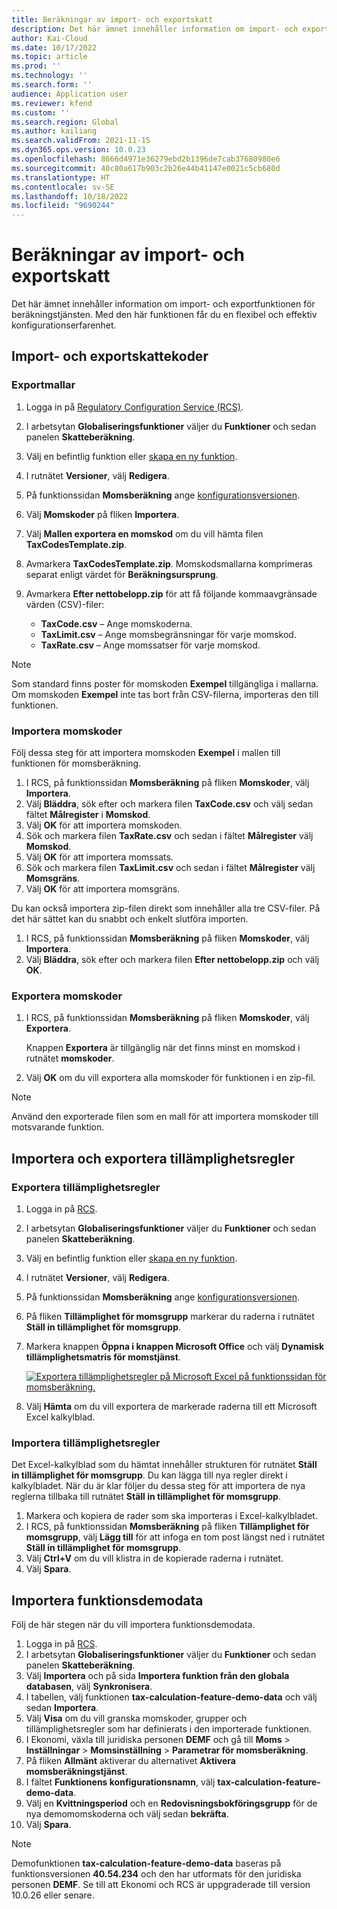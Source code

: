 ```yaml
---
title: Beräkningar av import- och exportskatt
description: Det här ämnet innehåller information om import- och exportfunktionen för beräkningstjänsten.
author: Kai-Cloud
ms.date: 10/17/2022
ms.topic: article
ms.prod: ''
ms.technology: ''
ms.search.form: ''
audience: Application user
ms.reviewer: kfend
ms.custom: ''
ms.search.region: Global
ms.author: kailiang
ms.search.validFrom: 2021-11-15
ms.dyn365.ops.version: 10.0.23
ms.openlocfilehash: 8666d4971e36279ebd2b1396de7cab37680980e6
ms.sourcegitcommit: 40c80a617b903c2b26e44b41147e0021c5cb680d
ms.translationtype: HT
ms.contentlocale: sv-SE
ms.lasthandoff: 10/18/2022
ms.locfileid: "9690244"
---
```

# <a name="import-and-export-tax-calculations"></a>Beräkningar av import- och exportskatt

Det här ämnet innehåller information om import- och exportfunktionen för beräkningstjänsten. Med den här funktionen får du en flexibel och effektiv konfigurationserfarenhet.

## <a name="import-and-export-tax-codes"></a>Import- och exportskattekoder

### <a name="export-templates"></a>Exportmallar

1. Logga in på [Regulatory Configuration Service (RCS)](https://marketing.configure.global.dynamics.com/).
2. I arbetsytan **Globaliseringsfunktioner** väljer du **Funktioner** och sedan panelen **Skatteberäkning**.
3. Välj en befintlig funktion eller [skapa en ny funktion](global-get-started-with-tax-calculation-service.md#set-up-tax-calculation-in-rcs).
4. I rutnätet **Versioner**, välj **Redigera**.
5. På funktionssidan **Momsberäkning** ange [konfigurationsversionen](global-get-started-with-tax-calculation-service.md#set-up-tax-calculation-in-rcs).
6. Välj **Momskoder** på fliken **Importera**.
7. Välj **Mallen exportera en momskod** om du vill hämta filen **TaxCodesTemplate.zip**. 
8. Avmarkera **TaxCodesTemplate.zip**. Momskodsmallarna komprimeras separat enligt värdet för **Beräkningsursprung**.
9. Avmarkera **Efter nettobelopp.zip** för att få följande kommaavgränsade värden (CSV)-filer:

    - **TaxCode.csv** – Ange momskoderna.
    - **TaxLimit.csv** – Ange momsbegränsningar för varje momskod.
    - **TaxRate.csv** – Ange momssatser för varje momskod.

> [!NOTE]
> Som standard finns poster för momskoden **Exempel** tillgängliga i mallarna. Om momskoden **Exempel** inte tas bort från CSV-filerna, importeras den till funktionen.

### <a name="import-tax-codes"></a>Importera momskoder

Följ dessa steg för att importera momskoden **Exempel** i mallen till funktionen för momsberäkning.

1. I RCS, på funktionssidan **Momsberäkning** på fliken **Momskoder**, välj **Importera**.
2. Välj **Bläddra**, sök efter och markera filen **TaxCode.csv** och välj sedan fältet **Målregister** i **Momskod**. 
3. Välj **OK** för att importera momskoden.
4. Sök och markera filen **TaxRate.csv** och sedan i fältet **Målregister** välj **Momskod**.
5. Välj **OK** för att importera momssats.
6. Sök och markera filen **TaxLimit.csv** och sedan i fältet **Målregister** välj **Momsgräns**.
7. Välj **OK** för att importera momsgräns.

Du kan också importera zip-filen direkt som innehåller alla tre CSV-filer. På det här sättet kan du snabbt och enkelt slutföra importen.

1. I RCS, på funktionssidan **Momsberäkning** på fliken **Momskoder**, välj **Importera**.
2. Välj **Bläddra**, sök efter och markera filen **Efter nettobelopp.zip** och välj **OK**.

### <a name="export-tax-codes"></a>Exportera momskoder

1. I RCS, på funktionssidan **Momsberäkning** på fliken **Momskoder**, välj **Exportera**.

    Knappen **Exportera** är tillgänglig när det finns minst en momskod i rutnätet **momskoder**.

2. Välj **OK** om du vill exportera alla momskoder för funktionen i en zip-fil.

> [!NOTE]
> Använd den exporterade filen som en mall för att importera momskoder till motsvarande funktion.

## <a name="import-and-export-applicability-rules"></a>Importera och exportera tillämplighetsregler

### <a name="export-applicability-rules"></a>Exportera tillämplighetsregler

1. Logga in på [RCS](https://marketing.configure.global.dynamics.com/).
2. I arbetsytan **Globaliseringsfunktioner** väljer du **Funktioner** och sedan panelen **Skatteberäkning**.
3. Välj en befintlig funktion eller [skapa en ny funktion](global-get-started-with-tax-calculation-service.md#set-up-tax-calculation-in-rcs).
4. I rutnätet **Versioner**, välj **Redigera**.
5. På funktionssidan **Momsberäkning** ange [konfigurationsversionen](global-get-started-with-tax-calculation-service.md#set-up-tax-calculation-in-rcs).
6. På fliken **Tillämplighet för momsgrupp** markerar du raderna i rutnätet **Ställ in tillämplighet för momsgrupp**.
7. Markera knappen **Öppna i knappen Microsoft Office** och välj **Dynamisk tillämplighetsmatris för momstjänst**.

    [![Exportera tillämplighetsregler på Microsoft Excel på funktionssidan för momsberäkning.](./media/tax-cal-import-export-1.png)](./media/tax-cal-import-export-1.png)

8. Välj **Hämta** om du vill exportera de markerade raderna till ett Microsoft Excel kalkylblad.

### <a name="import-applicability-rules"></a>Importera tillämplighetsregler

Det Excel-kalkylblad som du hämtat innehåller strukturen för rutnätet **Ställ in tillämplighet för momsgrupp**. Du kan lägga till nya regler direkt i kalkylbladet. När du är klar följer du dessa steg för att importera de nya reglerna tillbaka till rutnätet **Ställ in tillämplighet för momsgrupp**.

1. Markera och kopiera de rader som ska importeras i Excel-kalkylbladet.
2. I RCS, på funktionssidan **Momsberäkning** på fliken **Tillämplighet för momsgrupp**, välj **Lägg till** för att infoga en tom post längst ned i rutnätet **Ställ in tillämplighet för momsgrupp**.
3. Välj **Ctrl+V** om du vill klistra in de kopierade raderna i rutnätet.
4. Välj **Spara**.

## <a name="import-feature-demo-data"></a>Importera funktionsdemodata

Följ de här stegen när du vill importera funktionsdemodata.

1. Logga in på [RCS](https://marketing.configure.global.dynamics.com/).
2. I arbetsytan **Globaliseringsfunktioner** väljer du **Funktioner** och sedan panelen **Skatteberäkning**.
3. Välj **Importera** och på sida **Importera funktion från den globala databasen**, välj **Synkronisera**. 
4. I tabellen, välj funktionen **tax-calculation-feature-demo-data** och välj sedan **Importera**.
5. Välj **Visa** om du vill granska momskoder, grupper och tillämplighetsregler som har definierats i den importerade funktionen.
6. I Ekonomi, växla till juridiska personen **DEMF** och gå till **Moms** \> **Inställningar** \> **Momsinställning** \> **Parametrar för momsberäkning**.
7. På fliken **Allmänt** aktiverar du alternativet **Aktivera momsberäkningstjänst**.
8. I fältet **Funktionens konfigurationsnamn**, välj **tax-calculation-feature-demo-data**.
9. Välj en **Kvittningsperiod** och en **Redovisningsbokföringsgrupp** för de nya demomomskoderna och välj sedan **bekräfta**.
10. Välj **Spara**.

> [!NOTE]
> Demofunktionen **tax-calculation-feature-demo-data** baseras på funktionsversionen **40.54.234** och den har utformats för den juridiska personen **DEMF**. Se till att Ekonomi och RCS är uppgraderade till version 10.0.26 eller senare.
